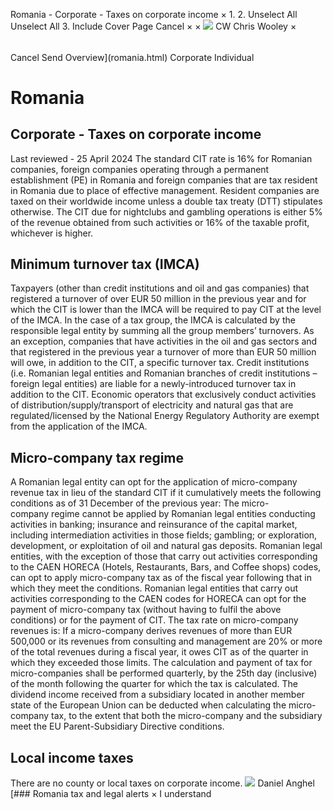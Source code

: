 Romania - Corporate - Taxes on corporate income
×
1.
2.
Unselect All
Unselect All
3.
Include Cover Page
Cancel
×
×
![](-/media/world-wide-tax-summaries/attachments/global---chris-wooley.ashx%3Frev=ac5e5f3223b34096b1afc2a6009c7320&revision=ac5e5f32-23b3-4096-b1af-c2a6009c7320&hash=859B7ADC84DC2CBEC9760E9E6EE7DE6D0A8BFCDF)
CW
Chris Wooley
×
######
Cancel
Send
Overview](romania.html)
Corporate
Individual
# Romania
## Corporate - Taxes on corporate income
Last reviewed - 25 April 2024
The standard CIT rate is 16% for Romanian companies, foreign companies operating through a permanent establishment (PE) in Romania and foreign companies that are tax resident in Romania due to place of effective management. Resident companies are taxed on their worldwide income unless a double tax treaty (DTT) stipulates otherwise.
The CIT due for nightclubs and gambling operations is either 5% of the revenue obtained from such activities or 16% of the taxable profit, whichever is higher.
## Minimum turnover tax (IMCA)
Taxpayers (other than credit institutions and oil and gas companies) that registered a turnover of over EUR 50 million in the previous year and for which the CIT is lower than the IMCA will be required to pay CIT at the level of the IMCA. In the case of a tax group, the IMCA is calculated by the responsible legal entity by summing all the group members’ turnovers.
As an exception, companies that have activities in the oil and gas sectors and that registered in the previous year a turnover of more than EUR 50 million will owe, in addition to the CIT, a specific turnover tax.
Credit institutions (i.e. Romanian legal entities and Romanian branches of credit institutions – foreign legal entities) are liable for a newly-introduced turnover tax in addition to the CIT.
Economic operators that exclusively conduct activities of distribution/supply/transport of electricity and natural gas that are regulated/licensed by the National Energy Regulatory Authority are exempt from the application of the IMCA.
## Micro-company tax regime
A Romanian legal entity can opt for the application of micro-company revenue tax in lieu of the standard CIT if it cumulatively meets the following conditions as of 31 December of the previous year:
The micro-company regime cannot be applied by Romanian legal entities conducting activities in banking; insurance and reinsurance of the capital market, including intermediation activities in those fields; gambling; or exploration, development, or exploitation of oil and natural gas deposits.
Romanian legal entities, with the exception of those that carry out activities corresponding to the CAEN HORECA (Hotels, Restaurants, Bars, and Coffee shops) codes, can opt to apply micro-company tax as of the fiscal year following that in which they meet the conditions. Romanian legal entities that carry out activities corresponding to the CAEN codes for HORECA can opt for the payment of micro-company tax (without having to fulfil the above conditions) or for the payment of CIT.
The tax rate on micro-company revenues is:
If a micro-company derives revenues of more than EUR 500,000 or its revenues from consulting and management are 20% or more of the total revenues during a fiscal year, it owes CIT as of the quarter in which they exceeded those limits.
The calculation and payment of tax for micro-companies shall be performed quarterly, by the 25th day (inclusive) of the month following the quarter for which the tax is calculated.
The dividend income received from a subsidiary located in another member state of the European Union can be deducted when calculating the micro-company tax, to the extent that both the micro-company and the subsidiary meet the EU Parent-Subsidiary Directive conditions.
## Local income taxes
There are no county or local taxes on corporate income.
![](-/media/world-wide-tax-summaries/attachments/romania---daniel_anghel.ashx%3Frev=3023ef10ccdd4a1ca06fa509052e7f86&revision=3023ef10-ccdd-4a1c-a06f-a509052e7f86&hash=C136B56ECA7A08640AB76504AE156AF5F62E400B)
Daniel Anghel
[### Romania tax and legal alerts
×
I understand